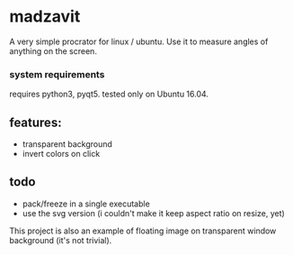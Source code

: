 # madzavit
A very simple procrator for linux / ubuntu.
Use it to measure angles of anything on the screen.

### system requirements
requires python3, pyqt5.
tested only on Ubuntu 16.04.

## features:

 - transparent background
 - invert colors on click

## todo
 - pack/freeze in a single executable
 - use the svg version (i couldn't make it keep aspect ratio on resize, yet)

This project is also an example of floating image on transparent window background (it's not trivial).

